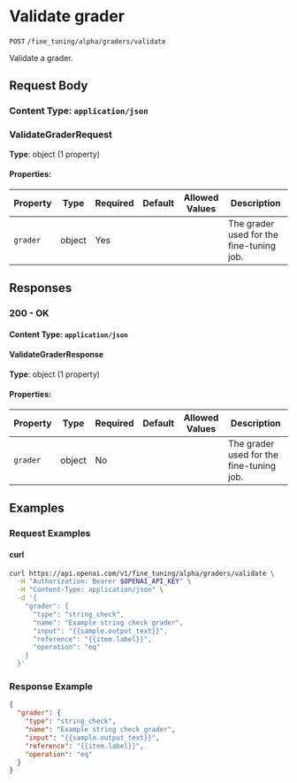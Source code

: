 # Validate grader

`POST` `/fine_tuning/alpha/graders/validate`

Validate a grader.


## Request Body

### Content Type: `application/json`

### ValidateGraderRequest

**Type**: object (1 property)

#### Properties:

| Property | Type | Required | Default | Allowed Values | Description |
| -------- | ---- | -------- | ------- | -------------- | ----------- |
| `grader` | object | Yes |  |  | The grader used for the fine-tuning job. |
## Responses

### 200 - OK

#### Content Type: `application/json`

#### ValidateGraderResponse

**Type**: object (1 property)

#### Properties:

| Property | Type | Required | Default | Allowed Values | Description |
| -------- | ---- | -------- | ------- | -------------- | ----------- |
| `grader` | object | No |  |  | The grader used for the fine-tuning job. |
## Examples

### Request Examples

#### curl
```bash
curl https://api.openai.com/v1/fine_tuning/alpha/graders/validate \
  -H "Authorization: Bearer $OPENAI_API_KEY" \
  -H "Content-Type: application/json" \
  -d '{
    "grader": {
      "type": "string_check",
      "name": "Example string check grader",
      "input": "{{sample.output_text}}",
      "reference": "{{item.label}}",
      "operation": "eq"
    }
  }'

```

### Response Example

```json
{
  "grader": {
    "type": "string_check",
    "name": "Example string check grader",
    "input": "{{sample.output_text}}",
    "reference": "{{item.label}}",
    "operation": "eq"
  }
}

```

